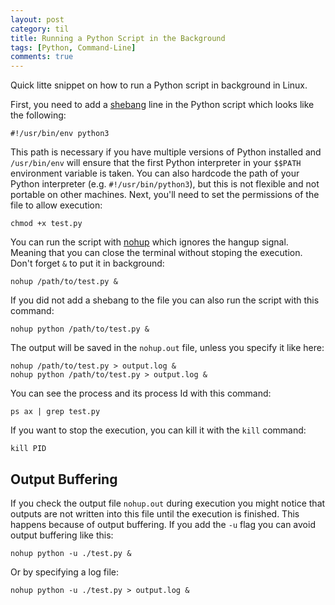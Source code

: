```yaml
---
layout: post
category: til
title: Running a Python Script in the Background
tags: [Python, Command-Line]
comments: true
---
```


Quick litte snippet on how to run a Python script in background in Linux.

First, you need to add a [shebang](https://en.wikipedia.org/wiki/Shebang_(Unix)) line in the Python script which looks like the following:

    #!/usr/bin/env python3
    
This path is necessary if you have multiple versions of Python installed and `/usr/bin/env` will ensure that the first Python interpreter in your `$$PATH` environment variable is taken. You can also hardcode the path of your Python interpreter (e.g. `#!/usr/bin/python3`), but this is not flexible and not portable on other machines. Next, you'll need to set the permissions of the file to allow execution:

    chmod +x test.py
    
You can run the script with [nohup](https://en.wikipedia.org/wiki/Nohup) which ignores the hangup signal. Meaning that you can close the terminal without stoping the execution. Don't forget `&` to put it in background:

    nohup /path/to/test.py &
    
If you did not add a shebang to the file you can also run the script with this command:

    nohup python /path/to/test.py &
    
The output will be saved in the `nohup.out` file, unless you specify it like here:

    nohup /path/to/test.py > output.log &
    nohup python /path/to/test.py > output.log &

You can see the process and its process Id with this command:
    
    ps ax | grep test.py
    
If you want to stop the execution, you can kill it with the `kill` command:

    kill PID
    
## Output Buffering    
    
If you check the output file `nohup.out` during execution you might notice that outputs are not written into this file until the execution is finished. This happens because of output buffering. If you add the `-u` flag you can avoid output buffering like this:

    nohup python -u ./test.py &
    
Or by specifying a log file:

    nohup python -u ./test.py > output.log &
